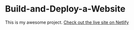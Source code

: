 # Build-and-Deploy-a-Website
This is my awesome project.
[Check out the live site on Netlify](https://6698e5f8229abc885cb8b648--prepworkproject.netlify.app/)
